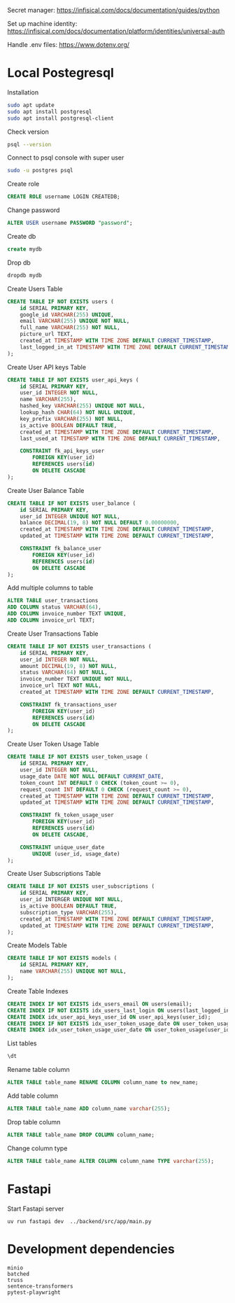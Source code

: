 Secret manager: https://infisical.com/docs/documentation/guides/python

Set up machine identity: https://infisical.com/docs/documentation/platform/identities/universal-auth

Handle .env files: https://www.dotenv.org/

# Local Postegresql 

Installation
```bash
sudo apt update
sudo apt install postgresql
sudo apt install postgresql-client
```
Check version
```bash
psql --version
```
Connect to psql console with super user
```bash
sudo -u postgres psql
```
Create role
```sql
CREATE ROLE username LOGIN CREATEDB;
```
Change password
```sql
ALTER USER username PASSWORD "password";
```
Create db
```sql
create mydb
```
Drop db
```sql
dropdb mydb
```
Create Users Table

```sql
CREATE TABLE IF NOT EXISTS users (
    id SERIAL PRIMARY KEY,
    google_id VARCHAR(255) UNIQUE,
    email VARCHAR(255) UNIQUE NOT NULL,
    full_name VARCHAR(255) NOT NULL,
    picture_url TEXT,
    created_at TIMESTAMP WITH TIME ZONE DEFAULT CURRENT_TIMESTAMP,
    last_logged_in_at TIMESTAMP WITH TIME ZONE DEFAULT CURRENT_TIMESTAMP
);
```
Create User API keys Table
```sql
CREATE TABLE IF NOT EXISTS user_api_keys (
    id SERIAL PRIMARY KEY,
    user_id INTEGER NOT NULL,
    name VARCHAR(255),
    hashed_key VARCHAR(255) UNIQUE NOT NULL,
    lookup_hash CHAR(64) NOT NULL UNIQUE,
    key_prefix VARCHAR(255) NOT NULL,
    is_active BOOLEAN DEFAULT TRUE,
    created_at TIMESTAMP WITH TIME ZONE DEFAULT CURRENT_TIMESTAMP,
    last_used_at TIMESTAMP WITH TIME ZONE DEFAULT CURRENT_TIMESTAMP,

    CONSTRAINT fk_api_keys_user
        FOREIGN KEY(user_id)
        REFERENCES users(id)
        ON DELETE CASCADE 
);
```
Create User Balance Table
```sql
CREATE TABLE IF NOT EXISTS user_balance (
    id SERIAL PRIMARY KEY,
    user_id INTEGER UNIQUE NOT NULL,
    balance DECIMAL(19, 8) NOT NULL DEFAULT 0.00000000,
    created_at TIMESTAMP WITH TIME ZONE DEFAULT CURRENT_TIMESTAMP,
    updated_at TIMESTAMP WITH TIME ZONE DEFAULT CURRENT_TIMESTAMP,

    CONSTRAINT fk_balance_user
        FOREIGN KEY(user_id)
        REFERENCES users(id)
        ON DELETE CASCADE  
);
```

Add multiple columns to table
```sql
ALTER TABLE user_transactions 
ADD COLUMN status VARCHAR(64),
ADD COLUMN invoice_number TEXT UNIQUE,
ADD COLUMN invoice_url TEXT; 
```

Create User Transactions Table
```sql
CREATE TABLE IF NOT EXISTS user_transactions (
    id SERIAL PRIMARY KEY,
    user_id INTEGER NOT NULL,
    amount DECIMAL(19, 8) NOT NULL,
    status VARCHAR(64) NOT NULL,
    invoice_number TEXT UNIQUE NOT NULL,
    invoice_url TEXT NOT NULL,
    created_at TIMESTAMP WITH TIME ZONE DEFAULT CURRENT_TIMESTAMP,

    CONSTRAINT fk_transactions_user
        FOREIGN KEY(user_id)
        REFERENCES users(id)
        ON DELETE CASCADE
);
```
Create User Token Usage Table
```sql
CREATE TABLE IF NOT EXISTS user_token_usage (
    id SERIAL PRIMARY KEY,
    user_id INTEGER NOT NULL,
    usage_date DATE NOT NULL DEFAULT CURRENT_DATE,
    token_count INT DEFAULT 0 CHECK (token_count >= 0),
    request_count INT DEFAULT 0 CHECK (request_count >= 0),
    created_at TIMESTAMP WITH TIME ZONE DEFAULT CURRENT_TIMESTAMP,
    updated_at TIMESTAMP WITH TIME ZONE DEFAULT CURRENT_TIMESTAMP,

    CONSTRAINT fk_token_usage_user
        FOREIGN KEY(user_id)
        REFERENCES users(id)
        ON DELETE CASCADE,

    CONSTRAINT unique_user_date 
        UNIQUE (user_id, usage_date)
);
```
Create User Subscriptions Table
```sql
CREATE TABLE IF NOT EXISTS user_subscriptions (
    id SERIAL PRIMARY KEY,
    user_id INTERGER UNIQUE NOT NULL,
    is_active BOOLEAN DEFAULT TRUE,
    subscription_type VARCHAR(255),
    created_at TIMESTAMP WITH TIME ZONE DEFAULT CURRENT_TIMESTAMP,
    updated_at TIMESTAMP WITH TIME ZONE DEFAULT CURRENT_TIMESTAMP,
);
```
Create Models Table
```sql
CREATE TABLE IF NOT EXISTS models (
    id SERIAL PRIMARY KEY,
    name VARCHAR(255) UNIQUE NOT NULL,
);
```
Create Table Indexes
```sql
CREATE INDEX IF NOT EXISTS idx_users_email ON users(email);
CREATE INDEX IF NOT EXISTS idx_users_last_login ON users(last_logged_in_at);
CREATE INDEX idx_user_api_keys_user_id ON user_api_keys(user_id);
CREATE INDEX IF NOT EXISTS idx_user_token_usage_date ON user_token_usage(usage_date);
CREATE INDEX idx_user_token_usage_user_date ON user_token_usage(user_id, usage_date);
```
List tables
```sql
\dt
```
Rename table column
```sql
ALTER TABLE table_name RENAME COLUMN column_name to new_name;
```
Add table column
```sql
ALTER TABLE table_name ADD column_name varchar(255);
```
Drop table column
```sql
ALTER TABLE table_name DROP COLUMN column_name;
```
Change column type
```sql
ALTER TABLE table_name ALTER COLUMN column_name TYPE varchar(255);
```

# Fastapi

Start Fastapi server
```
uv run fastapi dev  ../backend/src/app/main.py
```

# Development dependencies

```
minio
batched
truss
sentence-transformers
pytest-playwright
```